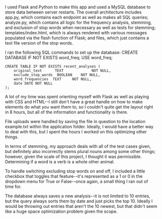 I used Flask and Python to make this app and used a MySQL database to store data between server restarts. The overall architecture includes app.py, which contains each endpoint as well as makes all SQL queries; analyze.py, which contains all logic for the frequency analysis, stemming, and exclusion of stop words when necessary as well as tests for stemming; templates/index.html, which is always rendered with various messages populated via the flash function of Flask; and files, which just contains a text file version of the stop words.

I ran the following SQL commands to set up the database:
	CREATE DATABASE IF NOT EXISTS word_freq;
	USE word_freq;

	CREATE TABLE IF NOT EXISTS recent_analyses (
	    original_text      TEXT             NOT NULL,
	    exclude_stop_words  BOOLEAN    NOT NULL,
	    word_frequencies  TEXT     NOT NULL,
	    date DATE NOT NULL
	);

A lot of my time was spent orienting myself with Flask as well as playing with CSS and HTML--I still don't have a great handle on how to make elements do what you want them to, so I couldn't quite get the layout right in 8 hours, but all of the information and functionality is there.

File uploads were handled by saving the file in question to the location example.txt within the application folder. Ideally, I would have a better way to deal with this, but I spent the hours I worked on this optimizing other things.

In terms of stemming, my approach deals with all of the test cases given, but definitely also incorrectly stems plural nouns among some other things; however, given the scale of this project, I thought it was permissible. Determining if a word is a verb is a whole other animal.

To handle switching excluding stop words on and off, I included a little checkbox that toggles that feature--it's represented as a 1 or 0 in the dropdown menu for True or False--once again, a small thing I ran out of time for.

The database always saves a new analysis--it is not limited to 10 entries, but the query always sorts them by date and just picks the top 10. Ideally I would be throwing out entries that aren't the 10 newest, but that didn't seem like a huge space optimization problem given the scope.